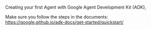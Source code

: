 Creating your first Agent with Google Agent Development Kit (ADK), 

Make sure you follow the steps in the documents: https://google.github.io/adk-docs/get-started/quickstart/
